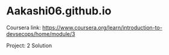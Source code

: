 # Aakashi06.github.io


Coursera link: https://www.coursera.org/learn/introduction-to-devsecops/home/module/3



Project: 2 Solution



